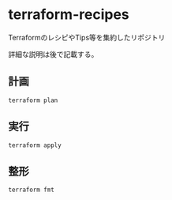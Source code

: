 # terraform-recipes
TerraformのレシピやTips等を集約したリポジトリ

詳細な説明は後で記載する。

## 計画
`terraform plan`

## 実行
`terraform apply`


## 整形
`terraform fmt`
